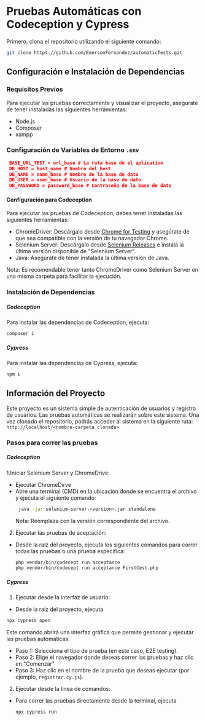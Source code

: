 # Pruebas Automáticas con Codeception y Cypress

Primero, clona el repositorio utilizando el siguiente comando:

```bash
git clone https://github.com/EmersonFernandez/automaticTests.git
````
## Configuración e Instalación de Dependencias

### Requisitos Previos
Para ejecutar las pruebas correctamente y visualizar el proyecto, asegúrate de tener instaladas las siguientes herramientas:
- Node.js
- Composer
- xampp

### Configuración de Variables de Entorno `.env `
 ```json
  BASE_URL_TEST = url_base # La ruta base de el aplicativo
  DB_HOST = host_name # Nombre del host 
  DB_NAME = name_base # Nombre de la base de dato
  DB_USER = user_base # Usuario de la base de dato
  DB_PASSWORD = password_base # Contraseña de la base de dato
````

#### Configuración para Codeception
Para ejecutar las pruebas de Codeception, debes tener instaladas las siguientes herramientas:
 - ChromeDriver: Descárgalo desde [Chrome for Testing](https://googlechromelabs.github.io/chrome-for-testing/) y asegúrate de que sea compatible con la versión de tu navegador Chrome.
 - Selenium Server: Descárgalo desde [Selenium Releases](https://github.com/SeleniumHQ/selenium/releases) e instala la última versión disponible de "Selenium Server".
 - Java: Asegúrate de tener instalada la última versión de Java.
   
Nota: Es recomendable tener tanto ChromeDriver como Selenium Server en una misma carpeta para facilitar la ejecución.

### Instalación de Dependencias
##### Codeception
Para instalar las dependencias de Codeception, ejecuta:
```bash
composer i
````
##### Cypress
Para instalar las dependencias de Cypress, ejecuta:
```bash
npm i
````

## Información del Proyecto
Este proyecto es un sistema simple de autenticación de usuarios y registro de usuarios. Las pruebas automáticas se realizarán sobre este sistema.
Una vez clonado el repositorio, podrás acceder al sistema en la siguiente ruta: `http://localhost/<nombre-carpeta_clonada>`

### Pasos para correr las pruebas
##### Codeception 
1.Iniciar Selenium Server y ChromeDrive:
 - Ejecutar ChromeDirve
 - Abre una terminal (CMD) en la ubicación donde se encuentra el archivo y ejecuta el siguiente comando:
   ```bash
    java -jar selenium-server-<version>.jar standalone
   ````
   Nota: Reemplaza <version> con la versión correspondiente del archivo.

2. Ejecutar las pruebas de aceptación:
  - Desde la raíz del proyecto, ejecuta los siguientes comandos para correr todas las pruebas o una prueba específica:
    ```bash
    php vendor/bin/codecept run acceptance
    php vendor/bin/codecept run acceptance FirstCest.php
    ````
##### Cypress
1. Ejecutar desde la interfaz de usuario:
  - Desde la raíz del proyecto, ejecuta
   ```bash
   npx cypress open
   ````
 Este comando abrirá una interfaz gráfica que permite gestionar y ejecutar las pruebas automáticas.
  - Paso 1: Selecciona el tipo de prueba (en este caso, E2E testing).
  - Paso 2: Elige el navegador donde deseas correr las pruebas y haz clic en "Comenzar".
  - Paso 3: Haz clic en el nombre de la prueba que deseas ejecutar (por ejemplo, `registrar.cy.js`).
2. Ejecutar desde la línea de comandos:
 - Para correr las pruebas directamente desde la terminal, ejecuta
   ```bash
   npx cypress run 
   ````
